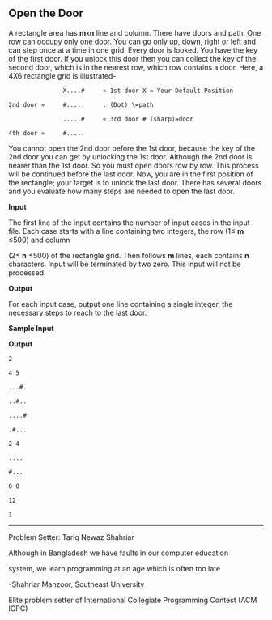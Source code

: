 ## Open the Door

A rectangle area has **m**x**n** line and column. There have doors and path. One row can occupy only one door. You can go only up, down, right or left and can step once at a time in one grid. Every door is looked. You have the key of the first door. If you unlock this door then you can collect the key of the second door, which is in the nearest row, which row contains a door. Here, a 4X6 rectangle grid is illustrated\-

```
               X....#     « 1st door X = Your Default Position

2nd door »     #.....     . (Dot) \=path

               .....#     « 3rd door # (sharp)=door

4th door »     #.....
```

You cannot open the 2nd door before the 1st door, because the key of the 2nd door you can get by unlocking the 1st door. Although the 2nd door is nearer than the 1st door. So you must open doors row by row. This process will be continued before the last door. Now, you are in the first position of the rectangle; your target is to unlock the last door. There has several doors and you evaluate how many steps are needed to open the last door.

**Input**

The first line of the input contains the number of input cases in the input file. Each case starts with a line containing two integers, the row (1≤ **m** ≤500) and column

(2≤ **n** ≤500) of the rectangle grid. Then follows **m** lines, each contains **n** characters. Input will be terminated by two zero. This input will not be processed.

**Output**

For each input case, output one line containing a single integer, the necessary steps to reach to the last door.

**Sample Input**

**Output**
```
2

4 5

...#.

..#..

....#

.#...

2 4

....

#...

0 0

12

1
```

-----

Problem Setter: Tariq Newaz Shahriar


Although in Bangladesh we have faults in our computer education

 system, we learn programming at an age which is often too late

\-Shahriar Manzoor, Southeast University

 Elite problem setter of International Collegiate Programming Contest (ACM ICPC)
